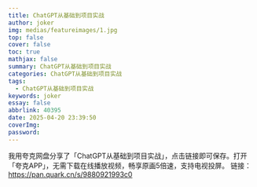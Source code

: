 ```yaml
---
title: ChatGPT从基础到项目实战
author: joker
img: medias/featureimages/1.jpg
top: false
cover: false
toc: true
mathjax: false
summary: ChatGPT从基础到项目实战
categories: ChatGPT从基础到项目实战
tags:
  - ChatGPT从基础到项目实战
keywords: joker
essay: false
abbrlink: 40395
date: 2025-04-20 23:39:50
coverImg:
password:
---
```


我用夸克网盘分享了「ChatGPT从基础到项目实战」，点击链接即可保存。打开「夸克APP」，无需下载在线播放视频，畅享原画5倍速，支持电视投屏。
链接：https://pan.quark.cn/s/9880921993c0
